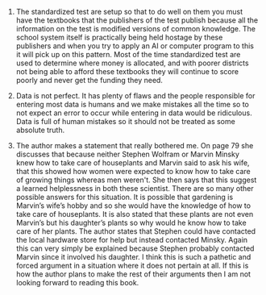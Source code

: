 1. The standardized test are setup so that to do well on them you must have the textbooks that the publishers of the test publish because all the information on the test is modified versions of common knowledge. The school system itself is practically being held hostage by these publishers and when you try to apply an AI or computer program to this it will pick up on this pattern. Most of the time standardized test are used to determine where money is allocated, and with poorer districts not being able to afford these textbooks they will continue to score poorly and never get the funding they need.

2. Data is not perfect. It has plenty of flaws and the people responsible for entering most data is humans and we make mistakes all the time so to not expect an error to occur while entering in data would be ridiculous. Data is full of human mistakes so it should not be treated as some absolute truth.

3. The author makes a statement that really bothered me. On page 79 she discusses that because neither Stephen Wolfram or Marvin Minsky knew how to take care of houseplants and Marvin said to ask his wife, that this showed how women were expected to know how to take care of growing things whereas men weren't. She then says that this suggest a learned helplessness in both these scientist. There are so many other possible answers for this situation. It is possible that gardening is Marvin’s wife’s hobby and so she would have the knowledge of how to take care of houseplants. It is also stated that these plants are not even Marvin’s but his daughter’s plants so why would he know how to take care of her plants. The author states that Stephen could have contacted the local hardware store for help but instead contacted Minsky. Again this can very simply be explained because Stephen probably contacted Marvin since it involved his daughter. I think this is such a pathetic and forced argument in a situation where it does not pertain at all. If this is how the author plans to make the rest of their arguments then I am not looking forward to reading this book.

   